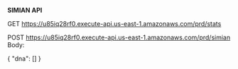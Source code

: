 **SIMIAN API**


GET https://u85iq28rf0.execute-api.us-east-1.amazonaws.com/prd/stats

POST https://u85iq28rf0.execute-api.us-east-1.amazonaws.com/prd/simian
Body:

{
    "dna": []
}